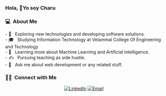 ### Hola, 👋Yo soy Charu
<h3> 💻 &nbsp;About Me </h3>
- 🤔 &nbsp; Exploring new technologies and developing software solutions.<br>
- 🎓 &nbsp; Studying Information Technology at Velammal College Of Engineering and Technology<br>
- 🌱 &nbsp; Learning more about Machine Learning and Artificial Intelligence.<br>
- ✍️ &nbsp; Pursuing teaching as side hustle. <br>
- 💬 &nbsp; Ask me about web development or any related stuff.<br>

<h3> 🤝🏻 &nbsp;Connect with Me </h3>

<p align="center">
<a href="https://bit.ly/31Dj8dH"><img alt="LinkedIn" src="https://img.shields.io/badge/LinkedIn-Charulatha%20J-blue?style=flat-square&logo=linkedin"></a>
<a href="mailto:charulathajanardhanan@gmail.com"><img alt="Email" src="https://img.shields.io/badge/Email-charulathajanardhanan@gmail.com-blue?style=flat-square&logo=gmail"></a>
</p>



